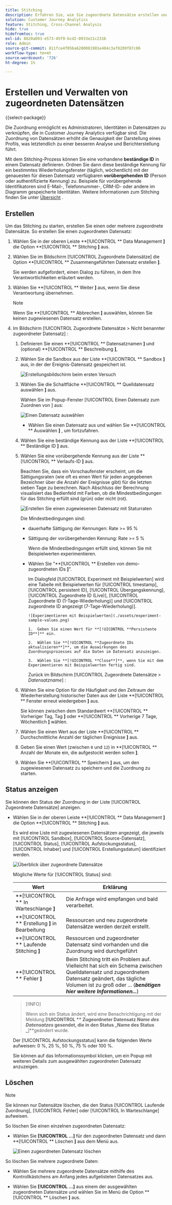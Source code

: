 ```yaml
---
title: Stitching
description: Erfahren Sie, wie Sie zugeordnete Datensätze erstellen und verwalten
solution: Customer Journey Analytics
feature: Stitching, Cross-Channel Analysis
hide: true
hidefromtoc: true
exl-id: 8820a093-e573-45f9-bcd2-0933e21c231b
role: Admin
source-git-commit: 811fce4f056a6280081901e484c3af8209f87c06
workflow-type: tm+mt
source-wordcount: '726'
ht-degree: 1%

---
```


# Erstellen und Verwalten von zugeordneten Datensätzen

{{select-package}}

Die Zuordnung ermöglicht es Administratoren, Identitäten in Datensätzen zu verknüpfen, die in Customer Journey Analytics verfügbar sind. Die Zuordnung von Datensätzen erhöht die Genauigkeit der Darstellung eines Profils, was letztendlich zu einer besseren Analyse und Berichterstellung führt.

Mit dem Stitching-Prozess können Sie eine vorhandene **beständige ID** in einem Datensatz definieren. Ordnen Sie dann diese beständige Kennung für ein bestimmtes Wiederholungsfenster (täglich, wöchentlich) mit der genauesten für diesen Datensatz verfügbaren **vorübergehenden ID** (Person oder authentifizierte Kennung) zu. Beispiele für vorübergehende Identifikatoren sind E-Mail-, Telefonnummer-, CRM-ID- oder andere im Diagramm gespeicherte Identitäten. Weitere Informationen zum Stitching finden Sie unter [Übersicht](overview.md) .

## Erstellen

Um das Stitching zu starten, erstellen Sie einen oder mehrere zugeordnete Datensätze. So erstellen Sie einen zugeordneten Datensatz:

1. Wählen Sie in der oberen Leiste **[!UICONTROL ** Data Management **]** die Option **[!UICONTROL ** Stitching **]** aus.

2. Wählen Sie im Bildschirm [!UICONTROL Zugeordnete Datensätze] die Option **[!UICONTROL ** Zusammengeführten Datensatz erstellen **]**.

   Sie werden aufgefordert, einen Dialog zu führen, in dem Ihre Verantwortlichkeiten erläutert werden.

3. Wählen Sie **[!UICONTROL ** Weiter **]** aus, wenn Sie diese Verantwortung übernehmen.

   >[!NOTE]
   >
   >    Wenn Sie **[!UICONTROL ** Abbrechen **]** auswählen, können Sie keinen zugewiesenen Datensatz erstellen.

4. Im Bildschirm [!UICONTROL Zugeordnete Datensätze > Nicht benannter zugeordneter Datensatz] :

   1. Definieren Sie einen **[!UICONTROL ** Datensatznamen **]** und (optional) **[!UICONTROL ** Beschreibung **]**,

   2. Wählen Sie die Sandbox aus der Liste **[!UICONTROL ** Sandbox **]** aus, in der der Ereignis-Datensatz gespeichert ist.

      ![Erstellungsbildschirm beim ersten Versuch](./assets/create-initial.png)

   3. Wählen Sie die Schaltfläche **[!UICONTROL ** Quelldatensatz auswählen **]** aus.

      Wählen Sie im Popup-Fenster [!UICONTROL Einen Datensatz zum Zuordnen von ] aus:

      ![Einen Datensatz auswählen](./assets/select-one-dataset.png)

      - Wählen Sie einen Datensatz aus und wählen Sie **[!UICONTROL ** Auswählen **]** , um fortzufahren.

   4. Wählen Sie eine beständige Kennung aus der Liste **[!UICONTROL ** Beständige ID **]** aus.

   5. Wählen Sie eine vorübergehende Kennung aus der Liste **[!UICONTROL ** Verlaufs-ID **]** aus.

      Beachten Sie, dass ein Vorschaufenster erscheint, um die Sättigungsraten (wie oft es einen Wert für jeden angegebenen Bezeichner über die Anzahl der Ereignisse gibt) für die letzten sieben Tage zu berechnen. Nach Abschluss der Berechnung visualisiert das Bedienfeld mit Farben, ob die Mindestbedingungen für das Stitching erfüllt sind (grün) oder nicht (rot).

      ![Erstellen Sie einen zugewiesenen Datensatz mit Staturraten](./assets/create-before-experimenting.png)

      Die Mindestbedingungen sind:

      - dauerhafte Sättigung der Kennungen: Rate >= 95 %

      - Sättigung der vorübergehenden Kennung: Rate >= 5 %

        Wenn die Mindestbedingungen erfüllt sind, können Sie mit Beispielwerten experimentieren.

      - Wählen Sie &quot;**[!UICONTROL ** Erstellen von demo-zugeordneten IDs **]**&quot;.

        Im Dialogfeld [!UICONTROL Experiment mit Beispielwerten] wird eine Tabelle mit Beispielwerten für [!UICONTROL timestamp], [!UICONTROL persistent ID], [!UICONTROL Übergangskennung], [!UICONTROL Zugeordnete ID (Live)], [!UICONTROL Zugeordnete ID (1-Tage-Wiederholung)] und [!UICONTROL zugeordnete ID angezeigt (7-Tage-Wiederholung)].

            ![Experimentieren mit Beispielwerten](./assets/experiment-sample-values.png)
            
            1.  Geben Sie einen Wert für **[!UICONTROL **Persistente ID**]** ein.
            
            2.  Wählen Sie **[!UICONTROL **Zugeordnete IDs aktualisieren**]**, um die Auswirkungen des Zuordnungsprozesses auf die Daten im Datensatz anzuzeigen.
            
            3.  Wählen Sie **[!UICONTROL **Close**]**, wenn Sie mit dem Experimentieren mit Beispielwerten fertig sind.
        

        Zurück im Bildschirm [!UICONTROL Zugeordnete Datensätze > _Datensatzname_] :

   6. Wählen Sie eine Option für die Häufigkeit und den Zeitraum der Wiederherstellung historischer Daten aus der Liste **[!UICONTROL ** Fenster erneut wiedergeben **]** aus.

      Sie können zwischen dem Standardwert **[!UICONTROL ** Vorheriger Tag, Tag **]** oder **[!UICONTROL ** Vorherige 7 Tage, Wöchentlich **]** wählen.

   7. Wählen Sie einen Wert aus der Liste **[!UICONTROL ** Durchschnittliche Anzahl der täglichen Ereignisse **]** aus.

   8. Geben Sie einen Wert (zwischen `0` und `12`) in **[!UICONTROL ** Anzahl der Monate ein, die aufgestockt werden sollen **]**.

   9. Wählen Sie **[!UICONTROL ** Speichern **]** aus, um den zugewiesenen Datensatz zu speichern und die Zuordnung zu starten.

## Status anzeigen

Sie können den Status der Zuordnung in der Liste [!UICONTROL Zugeordnete Datensätze] anzeigen.

- Wählen Sie in der oberen Leiste **[!UICONTROL ** Data Management **]** die Option **[!UICONTROL ** Stitching **]** aus.

  Es wird eine Liste mit zugewiesenen Datensätzen angezeigt, die jeweils mit [!UICONTROL Sandbox], [!UICONTROL Source-Datensatz], [!UICONTROL Status], [!UICONTROL Aufstockungsstatus], [!UICONTROL Inhaber] und [!UICONTROL Erstellungsdatum] identifiziert werden.

  ![Überblick über zugeordnete Datensätze](./assets/overview-stitched-datasetts.png)

  Mögliche Werte für [!UICONTROL Status] sind:

  | Wert | Erklärung |
  |-----|-----|
  | **[!UICONTROL ** In Warteschlange **]** | Die Anfrage wird empfangen und bald verarbeitet. |
  | **[!UICONTROL ** Erstellung **]** in Bearbeitung | Ressourcen und neu zugeordnete Datensätze werden derzeit erstellt. |
  | **[!UICONTROL ** Laufende Stitching **]** | Ressourcen und zugeordneter Datensatz sind vorhanden und die Zuordnung wird durchgeführt |
  | **[!UICONTROL ** Fehler **]** | Beim Stitching tritt ein Problem auf. Vielleicht hat sich ein Schema zwischen Quelldatensatz und zugeordnetem Datensatz geändert, das tägliche Volumen ist zu groß oder ... (_**benötigen hier weitere Informationen...**_) |

  >[!INFO]
  >
  >    Wenn sich ein Status ändert, wird eine Benachrichtigung mit der Meldung **[!UICONTROL ** Zugeordneter Datensatz _Name des Datensatzes_ gesendet, die in den Status _Name des Status _**]**geändert wurde.


  Der [!UICONTROL Aufstockungsstatus] kann die folgenden Werte aufweisen: 0 %, 25 %, 50 %, 75 % oder 100 %.

  Sie können auf das Informationssymbol klicken, um ein Popup mit weiteren Details zum ausgewählten zugeordneten Datensatz anzuzeigen.


## Löschen

>[!NOTE]
>
>Sie können nur Datensätze löschen, die den Status [!UICONTROL Laufende Zuordnung], [!UICONTROL Fehler] oder [!UICONTROL In Warteschlange] aufweisen.


So löschen Sie einen einzelnen zugeordneten Datensatz:

- Wählen Sie **[!UICONTROL **...**]** für den zugeordneten Datensatz und dann **[!UICONTROL ** Löschen **]** aus dem Menü aus.

  ![Einen zugeordneten Datensatz löschen](./assets/delete-stitched-dataset.png)

So löschen Sie mehrere zugeordnete Daten:

- Wählen Sie mehrere zugeordnete Datensätze mithilfe des Kontrollkästchens am Anfang jedes aufgelisteten Datensatzes aus.

- Wählen Sie **[!UICONTROL **...**]** aus einem der ausgewählten zugeordneten Datensätze und wählen Sie im Menü die Option **[!UICONTROL ** Löschen **]** aus.
